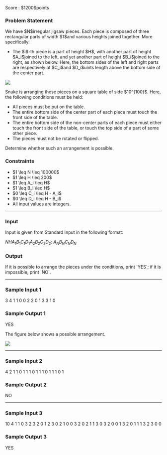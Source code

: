 
<div>

<span>

<span>

<p>
Score : $1200$points
</p>

<div>

<section>

### **Problem Statement**

<p>
We have $N$irregular jigsaw pieces. Each piece is composed of three rectangular parts of width $1$and various heights joined together. More specifically:
</p>

<ul>

<li>
The $i$-th piece is a part of height $H$, with another part of height $A_i$joined to the left, and yet another part of height $B_i$joined to the right, as shown below. Here, the bottom sides of the left and right parts are respectively at $C_i$and $D_i$units length above the bottom side of the center part.
</li>

</ul>

<p>

<img src="https://atcoder.jp/img/agc017/2b6cd7f4500d3621bc18de407f167522.png">

</img>

</p>

<p>
Snuke is arranging these pieces on a square table of side $10^{100}$. Here, the following conditions must be held:
</p>

<ul>

<li>
All pieces must be put on the table.
</li>

<li>
The entire bottom side of the center part of each piece must touch the front side of the table.
</li>

<li>
The entire bottom side of the non-center parts of each piece must either touch the front side of the table, or touch the top side of a part of some other piece.
</li>

<li>
The pieces must not be rotated or flipped.
</li>

</ul>

<p>
Determine whether such an arrangement is possible.
</p>

</section>

</div>

<div>

<section>

### **Constraints**

<ul>

<li>
$1 \leq N \leq 100000$
</li>

<li>
$1 \leq H \leq 200$
</li>

<li>
$1 \leq A_i \leq H$
</li>

<li>
$1 \leq B_i \leq H$
</li>

<li>
$0 \leq C_i \leq H - A_i$
</li>

<li>
$0 \leq D_i \leq H - B_i$
</li>

<li>
All input values are integers.
</li>

</ul>

</section>

</div>

---

<div>

<div>

<section>

### **Input**

<p>
Input is given from Standard Input in the following format:
</p>

<div>

$N$$H$$A_1$$B_1$$C_1$$D_1$$A_2$$B_2$$C_2$$D_2$:
$A_N$$B_N$$C_N$$D_N$
</div>

</section>

</div>

<div>

<section>

### **Output**

<p>
If it is possible to arrange the pieces under the conditions, print `YES`; if it is impossible, print `NO`.
</p>

</section>

</div>

</div>

---

<div>

<section>

### **Sample Input 1**

<div>

3 4
1 1 0 0
2 2 0 1
3 3 1 0

</div>

</section>

</div>

<div>

<section>

### **Sample Output 1**

<div>

YES

</div>

<p>
The figure below shows a possible arrangement.
</p>

<p>

<img src="https://atcoder.jp/img/agc017/27db184b6924d4cec5077a54b505706a.png">

</img>

</p>

</section>

</div>

---

<div>

<section>

### **Sample Input 2**

<div>

4 2
1 1 0 1
1 1 0 1
1 1 0 1
1 1 0 1

</div>

</section>

</div>

<div>

<section>

### **Sample Output 2**

<div>

NO

</div>

</section>

</div>

---

<div>

<section>

### **Sample Input 3**

<div>

10 4
1 1 0 3
2 3 2 0
1 2 3 0
2 1 0 0
3 2 0 2
1 1 3 0
3 2 0 0
1 3 2 0
1 1 1 3
2 3 0 0

</div>

</section>

</div>

<div>

<section>

### **Sample Output 3**

<div>

YES

</div>

</section>

</div>

</span>

</span>

</div>
